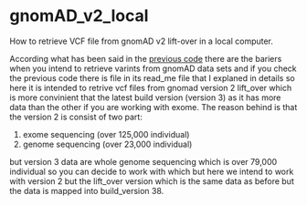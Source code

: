 # gnomAD_v2_local
How to retrieve VCF file from gnomAD v2 lift-over in a local computer.

According what has been said in the [previous code](https://github.com/SRsina/gnomAD_in_Terra.bio/tree/main) there are the bariers when you intend to retrieve varints from gnomAD data sets and if you check the previous code there is file in its read_me file that I explaned in details so here it is intended to retrive vcf files from gnomad version 2 lift_over which is more convinient that the latest build version (version 3) as it has more data than the other if you are working with exome. 
The reason behind is that the version 2 is consist of two part:
1) exome sequencing (over 125,000 individual)
2) genome sequencing (over 23,000 individual)


but version 3 data are whole genome sequencing which is over 79,000 individual so you can decide to work with which but here we intend to work with version 2 but the lift_over version which is the same data as before but the data is mapped into build_version 38.
